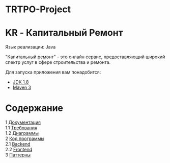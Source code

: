 # TRTPO-Project
# KR - Капитальный Ремонт
Язык реализации: Java

"Капитальный ремонт" - это онлайн сервис, предоставляющий широкий спектр услуг в сфере строительства и ремонта.

Для запуска приложения вам понадобится:
* [JDK 1.8](https://www.oracle.com/technetwork/java/javase/downloads/jdk8-downloads-2133151.html)
* [Maven 3](https://maven.apache.org/download.cgi)

# Содержание
1 [Документация](documentation)  
1.1 [Требования](documentation/requirements/Software%20Requirements%20Specification.md)  
1.2 [Диаграммы](documentation/diagrams/README.md)   
2 [Код программы](kr)   
2.1 [Backend](kr/backend)   
2.2 [Frontend](kr/frontend)   
3 [Паттерны](documentation/patterns/README.md)
